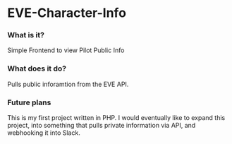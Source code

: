 # EVE-Character-Info
### What is it?
Simple Frontend to view Pilot Public Info

### What does it do?
Pulls public inforamtion from the EVE API. 

### Future plans
This is my first project written in PHP. I would eventually like to expand this project, into something that pulls private information via API, and webhooking it into Slack.
